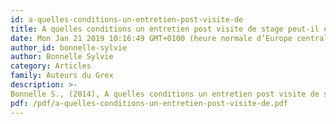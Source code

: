 ```yaml
---
id: a-quelles-conditions-un-entretien-post-visite-de
title: A quelles conditions un entretien post visite de stage peut-il être un temps de formation pour l’étudiant, futur enseignant ?
date: Mon Jan 21 2019 10:16:49 GMT+0100 (heure normale d’Europe centrale)
author_id: bonnelle-sylvie
author: Bonnelle Sylvie
category: Articles
family: Auteurs du Grex
description: >-
Bonnelle S., (2014), A quelles conditions un entretien post visite de stage peut-il être un temps de formation pour l’étudiant, futur enseignant ?, Expliciter n° 104, p. 11-15. 
pdf: /pdf/a-quelles-conditions-un-entretien-post-visite-de.pdf
---
```

